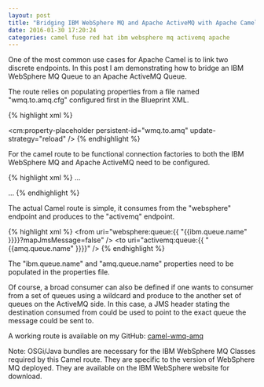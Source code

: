 ```yaml
---
layout: post
title: "Bridging IBM WebSphere MQ and Apache ActiveMQ with Apache Camel"
date: 2016-01-30 17:20:24
categories: camel fuse red hat ibm websphere mq activemq apache
---
```


One of the most common use cases for Apache Camel is to link two discrete endpoints. In this post I am demonstrating how to bridge an IBM WebSphere MQ Queue to an Apache ActiveMQ Queue.

The route relies on populating properties from a file named "wmq.to.amq.cfg" configured first in the Blueprint XML.

{% highlight xml %}
<!-- Property Placeholder -->
<cm:property-placeholder persistent-id="wmq.to.amq" update-strategy="reload" />
{% endhighlight %}

For the camel route to be functional connection factories to both the IBM WebSphere MQ and Apache ActiveMQ need to be configured.

{% highlight xml %}
...
<!-- Configure Active MQ connection factory -->
<bean id="amqConnectionFactory" class="org.apache.activemq.ActiveMQConnectionFactory">
    <property name="brokerURL" value="${amq.broker.url}" />
    <property name="userName" value="${amq.username}" />
    <property name="password" value="${amq.password}" />
</bean>

<bean id="jmsConfig" class="org.apache.camel.component.jms.JmsConfiguration">
    <property name="connectionFactory" ref="amqConnectionFactory" />
    <property name="concurrentConsumers" value="10" />
</bean>

<bean id="activemq" class="org.apache.activemq.camel.component.ActiveMQComponent">
    <property name="configuration" ref="jmsConfig" />
</bean>

<!-- Configure IBM WebSphere MQ connection factory -->
<bean id="websphereConnectionFactory" class="com.ibm.mq.jms.MQConnectionFactory">
    <property name="transportType" value="1" />
    <property name="hostName" value="${ibm.mq.host}" />
    <property name="port" value="${ibm.mq.port}" />
    <property name="queueManager" value="${ibm.qm.name}" />
</bean>

<bean id="websphereConfig" class="org.apache.camel.component.jms.JmsConfiguration">
    <property name="connectionFactory" ref="websphereConnectionFactory" />
    <property name="concurrentConsumers" value="10" />
</bean>

<bean id="websphere" class="org.apache.camel.component.jms.JmsComponent">
    <property name="configuration" ref="websphereConfig" />
</bean>
...
{% endhighlight %}

The actual Camel route is simple, it consumes from the "websphere" endpoint and produces to the "activemq" endpoint.

{% highlight xml %}
<camelContext trace="false" id="wmqToAmqContext" xmlns="http://camel.apache.org/schema/blueprint">
	<route id="wmqToAmqBridge">
		<from uri="websphere:queue:{{ "{{ibm.queue.name" }}}}?mapJmsMessage=false" />
		<log message="The message contains ${body}" />
		<to uri="activemq:queue:{{ "{{amq.queue.name" }}}}" />
	</route>
</camelContext>
{% endhighlight %}

The "ibm.queue.name" and "amq.queue.name" properties need to be populated in the properties file.

Of course, a broad consumer can also be defined if one wants to consumer from a set of queues using a wildcard and produce to the another set of queues on the ActiveMQ side. In this case, a JMS header stating the destination consumed from could be used to point to the exact queue the message could be sent to.

A working route is available on my GitHub: [camel-wmq-amq][1]

Note: OSGi/Java bundles are necessary for the IBM WebSphere MQ Classes required by this Camel route. They are specific to the version of WebSphere MQ deployed. They are available on the IBM WebSphere website for download.

[1]: https://github.com/smparekh/camel-wmq-amq "camel-wmq-amq"
